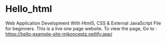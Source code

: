# Hello_html
Web Application Development  With Html5, CSS &amp; External JavaScript File for beginners.
This is a live one page website.
To view the page, Go to : https://hello-example-site-mjkonceptz.netlify.app/
